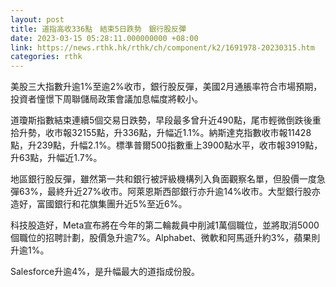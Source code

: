```yaml
---
layout: post
title: 道指高收336點　結束5日跌勢　銀行股反彈
date: 2023-03-15 05:28:11.000000000 +08:00
link: https://news.rthk.hk/rthk/ch/component/k2/1691978-20230315.htm
categories: rthk
---
```


美股三大指數升逾1%至逾2%收市，銀行股反彈，美國2月通脹率符合市場預期，投資者憧憬下周聯儲局政策會議加息幅度將較小。

道瓊斯指數結束連續5個交易日跌勢，早段最多曾升近490點，尾市輕微倒跌後重拾升勢，收市報32155點，升336點，升幅近1.1%。納斯達克指數收市報11428點，升239點，升幅2.1%。標準普爾500指數重上3900點水平，收市報3919點，升63點，升幅近1.7%。

地區銀行股反彈，雖然第一共和銀行被評級機構列入負面觀察名單，但股價一度急彈63%，最終升近27%收市。阿萊恩斯西部銀行亦升逾14%收市。大型銀行股亦造好，富國銀行和花旗集團升近5%至近6%。

科技股造好，Meta宣布將在今年的第二輪裁員中削減1萬個職位，並將取消5000個職位的招聘計劃，股價急升逾7%。Alphabet、微軟和阿馬遜升約3%，蘋果則升逾1%。

Salesforce升逾4%，是升幅最大的道指成份股。
